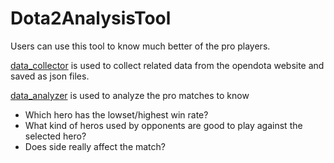 # Dota2AnalysisTool
Users can use this tool to know much better of the pro players.

[data_collector](data_collector.py) is used to collect related data from the opendota website and saved as json files.

[data_analyzer](data_analyzer.py) is used to analyze the pro matches to know 

- Which hero has the lowset/highest win rate?
- What kind of heros used by opponents are good to play against the selected hero?
- Does side really affect the match?
